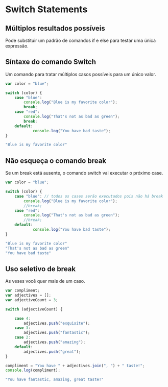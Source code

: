 Switch Statements
====================================

Múltiplos resultados possíveis
-----------------------------------

Pode substituir um padrão de comandos if e else para testar uma única expressão.

Síntaxe do comando Switch
----------------------------------

Um comando para tratar múltiplos casos possíveis para um único valor.

```js
var color = "blue";

switch (color) {
    case "blue":
        console.log("Blue is my favorite color");
        break;
    case "red":
        console.log("That's not as bad as green");
        break;
    default:
            console.log("You have bad taste");
}
```
```sh
"Blue is my favorite color"
```

Não esqueça o comando break
----------------------------------

Se um break está ausente, o comando switch vai executar o próximo case.

```js
var color = "blue";

switch (color) {
    case "blue": // todos os cases serão executados pois não há break
        console.log("Blue is my favorite color");
        //break;
    case "red":
        console.log("That's not as bad as green");
        //break;
    default:
            console.log("You have bad taste");
}
```
```sh
"Blue is my favorite color"
"That's not as bad as green"
"You have bad taste"
```

Uso seletivo de break
----------------------------------

As veses você quer mais de um caso.

```js
var compliment;
var adjectives = [];
var adjectiveCount = 3;

switch (adjectiveCount) {

    case 4:
        adjectives.push("exquisite");
    case 3:
        adjectives.push("fantastic");
    case 2:
        adjectives.push("amazing");
    default:
        adjectives.push("great");
}

compliment = "You have " + adjectives.join(", ") + " taste!";
console.log(compliment);
```
```sh
"You have fantastic, amazing, great taste!"
```

